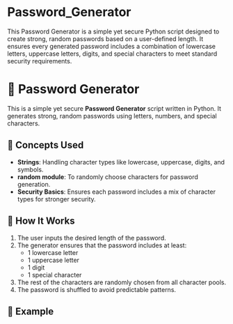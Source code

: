 # Password_Generator
This Password Generator is a simple yet secure Python script designed to create strong, random passwords based on a user-defined length. It ensures every generated password includes a combination of lowercase letters, uppercase letters, digits, and special characters to meet standard security requirements.

# 🔐 Password Generator

This is a simple yet secure **Password Generator** script written in Python. It generates strong, random passwords using letters, numbers, and special characters.

## 🧠 Concepts Used

- **Strings**: Handling character types like lowercase, uppercase, digits, and symbols.
- **random module**: To randomly choose characters for password generation.
- **Security Basics**: Ensures each password includes a mix of character types for stronger security.

## 🚀 How It Works

1. The user inputs the desired length of the password.
2. The generator ensures that the password includes at least:
   - 1 lowercase letter
   - 1 uppercase letter
   - 1 digit
   - 1 special character
3. The rest of the characters are randomly chosen from all character pools.
4. The password is shuffled to avoid predictable patterns.

## 🧪 Example


